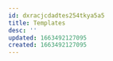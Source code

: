 ```yaml
---
id: dxracjcdadtes254tkya5a5
title: Templates
desc: ''
updated: 1663492127095
created: 1663492127095
---
```


